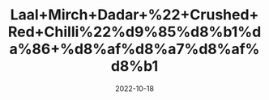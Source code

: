 ---
title: 'Laal+Mirch+Dadar+%22+Crushed+Red+Chilli%22%d9%85%d8%b1%da%86+%d8%af%d8%a7%d8%af%d8%b1'
date: '2022-10-18' 
metatag: '' 
inventory: '0' 
draft: false 
# meta description 
shortDescripton: 'It+is+anti+inflammatory+and+helps+in+weight+loss.'
description: '%d9%85%d8%b5%d8%a7%d9%84%d8%ad%db%92+Spices'
longdescription: ''
featured: True
# product Price
price: '50.0'
# Product Short Description
shortDescription: 'It+is+anti+inflammatory+and+helps+in+weight+loss.'
productID: '51DB6966-FA23-ED11-9968-005056B3A416'
type: 'products'
category: '%d9%85%d8%b5%d8%a7%d9%84%d8%ad%db%92+Spices' 
thumnailproduct: 'https://eraconnect.blob.core.windows.net/product-images/aminsaddiquidawakhana/51DB6966-FA23-ED11-9968-005056B3A416.webp' 
images:
  - image: 'https://eraconnect.blob.core.windows.net/product-images/aminsaddiquidawakhana/51DB6966-FA23-ED11-9968-005056B3A416.webp'  
Variants:
---